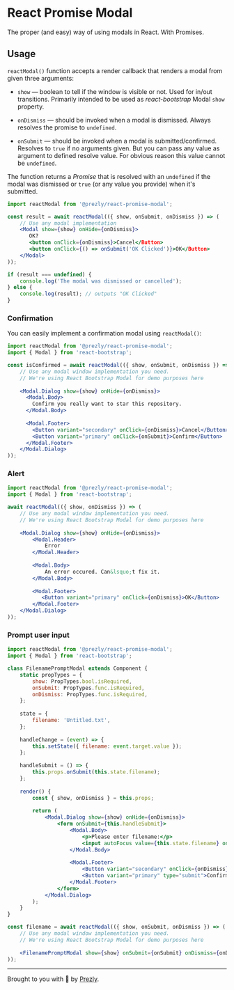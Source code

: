 # React Promise Modal

The proper (and easy) way of using modals in React. With Promises.

## Usage

`reactModal()` function accepts a render callback that renders a modal from given three arguments:

- `show` — boolean to tell if the window is visible or not. 
   Used for in/out transitions. 
   Primarily intended to be used as *react-bootstrap* Modal `show` property.

- `onDismiss` — should be invoked when a modal is dismissed. 
   Always resolves the promise to `undefined`.
   
- `onSubmit` — should be invoked when a modal is submitted/confirmed. 
   Resolves to `true` if no arguments given.
   But you can pass any value as argument to defined resolve value.
   For obvious reason this value cannot be `undefined`.   

The function returns a *Promise* that is resolved with an `undefined` if the modal was dismissed 
or `true` (or any value you provide) when it's submitted.

```jsx
import reactModal from '@prezly/react-promise-modal';

const result = await reactModal(({ show, onSubmit, onDismiss }) => (
    // Use any modal implementation
    <Modal show={show} onHide={onDismiss}>
       OK?
       <button onClick={onDismiss}>Cancel</Button>
       <button onClick={() => onSubmit('OK Clicked')}>OK</Button>
    </Modal>
));

if (result === undefined) {    
    console.log('The modal was dismissed or cancelled');
} else {
    console.log(result); // outputs "OK Clicked"
}

```

### Confirmation

You can easily implement a confirmation modal using `reactModal()`:

```jsx
import reactModal from '@prezly/react-promise-modal';
import { Modal } from 'react-bootstrap'; 

const isConfirmed = await reactModal(({ show, onSubmit, onDismiss }) => (
    // Use any modal window implementation you need.
    // We're using React Bootstrap Modal for demo purposes here
     
    <Modal.Dialog show={show} onHide={onDismiss}>
      <Modal.Body>
        Confirm you really want to star this repository.
      </Modal.Body>
    
      <Modal.Footer>
        <Button variant="secondary" onClick={onDismiss}>Cancel</Button>
        <Button variant="primary" onClick={onSubmit}>Confirm</Button>
      </Modal.Footer>
    </Modal.Dialog>
));
```

### Alert

```jsx
import reactModal from '@prezly/react-promise-modal';
import { Modal } from 'react-bootstrap'; 

await reactModal(({ show, onDismiss }) => (
    // Use any modal window implementation you need.
    // We're using React Bootstrap Modal for demo purposes here
     
    <Modal.Dialog show={show} onHide={onDismiss}>
        <Modal.Header>
            Error
        </Modal.Header>
      
        <Modal.Body>
            An error occured. Can&lsquo;t fix it.
        </Modal.Body>
    
        <Modal.Footer>
           <Button variant="primary" onClick={onDismiss}>OK</Button>
        </Modal.Footer>
    </Modal.Dialog>
));
```

### Prompt user input

```jsx
import reactModal from '@prezly/react-promise-modal';
import { Modal } from 'react-bootstrap'; 

class FilenamePromptModal extends Component {
    static propTypes = {
        show: PropTypes.bool.isRequired,
        onSubmit: PropTypes.func.isRequired,
        onDismiss: PropTypes.func.isRequired,
    };
    
    state = {
        filename: 'Untitled.txt',
    };
    
    handleChange = (event) => {
        this.setState({ filename: event.target.value });
    };
    
    handleSubmit = () => {
        this.props.onSubmit(this.state.filename);    
    };
    
    render() {
        const { show, onDismiss } = this.props;
        
        return (
            <Modal.Dialog show={show} onHide={onDismiss}>
                <form onSubmit={this.handleSubmit}>
                    <Modal.Body>
                        <p>Please enter filename:</p>
                        <input autoFocus value={this.state.filename} onChange={this.handleChange} />
                    </Modal.Body>
                  
                    <Modal.Footer>
                        <Button variant="secondary" onClick={onDismiss}>Cancel</Button>
                        <Button variant="primary" type="submit">Confirm</Button>
                    </Modal.Footer>
                </form>
            </Modal.Dialog>        
        );
    }
}

const filename = await reactModal(({ show, onSubmit, onDismiss }) => (
    // Use any modal window implementation you need.
    // We're using React Bootstrap Modal for demo purposes here
     
    <FilenamePromptModal show={show} onSubmit={onSubmit} onDismiss={onDismiss} />
));
```

------------------

Brought to you with :metal: by [Prezly](https://www.prezly.com/).
